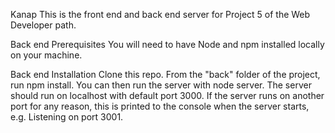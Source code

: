Kanap
This is the front end and back end server for Project 5 of the Web Developer path.

Back end Prerequisites
You will need to have Node and npm installed locally on your machine.

Back end Installation
Clone this repo. From the "back" folder of the project, run npm install.
You can then run the server with node server. The server should run on localhost with default port 3000. 
If the server runs on another port for any reason, this is printed to the console when the server starts, e.g. Listening on port 3001.
